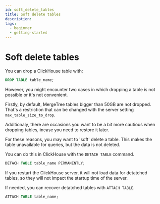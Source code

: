 ```yaml
---
id: soft_delete_tables
title: Soft delete tables
description: 
tags:
  - beginner
  - getting-started
---
```


# Soft delete tables

You can drop a ClickHouse table with:

```sql
DROP TABLE table_name;
```

However, you might encounter two cases in which dropping a table is not possible or it's not convenient.

Firstly, by default, MergeTree tables bigger than 50GB are not dropped. That's a restriction that can be changed with the server setting `max_table_size_to_drop`.

Additionaly, there are occasions you want to be a bit more cautious when dropping tables, incase you need to restore it later.

For these reasons, you may want to 'soft' delete a table. This makes the table unavailable for queries, but the data is not deleted.

You can do this in ClickHouse with the `DETACH TABLE` command.

```sql
DETACH TABLE table_name PERMANENTLY;
```

If you restart the ClickHouse server, it will not load data for detatched tables, so they will not impact the startup time of the server.

If needed, you can recover detatched tables with `ATTACH TABLE`.

```sql
ATTACH TABLE table_name;
```


